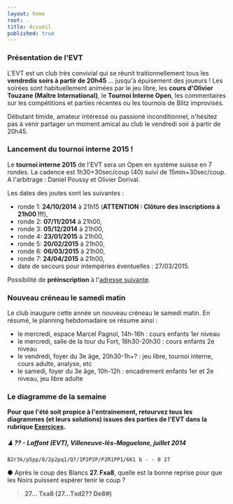```yaml
---
layout: home
root: .
title: Accueil
published: true
---
```


### Présentation de l'EVT ###

L'EVT est un club très convivial qui se réunit traitionnellement tous les **vendredis soirs à partir de 20h45** ... jusqu'à épuisement des joueurs ! Les soirées sont habituellement animées par le jeu libre, les **cours d'Olivier Touzane (Maître International)**, le **Tournoi Interne Open**, les commentaires sur les compétitions et parties récentes ou les tournois de Blitz improvisés.

Débutant timide, amateur intéressé ou passioné inconditionnel, n'hésitez pas à venir partager un moment amical au club le vendredi soir à partir de 20h45.

### Lancement du tournoi interne 2015 !

Le **tournoi interne 2015** de l'EVT sera un Open en système suisse en 7 rondes. La cadence est 1h30+30sec/coup (40) suivi de 15min+30sec/coup. A l'arbitrage : Daniel Poussy et Olivier Dorival.

Les dates des joutes sont les suivantes :

- ronde 1: **24/10/2014** à 21h15 (**ATTENTION : Clôture des inscriptions à 21h00 !!!**),
- ronde 2: **07/11/2014** à 21h00,
- ronde 3: **05/12/2014** à 21h00,
- ronde 4: **23/01/2015** à 21h00,
- ronde 5: **20/02/2015** à 21h00,
- ronde 6: **06/03/2015** à 21h00,
- ronde 7: **24/04/2015** à 21h00,
- date de secours pour intempéries éventuelles : 27/03/2015.

Possibilité de **préinscription** à l'[adresse suivante](mailto:echecsvilleneuve@gmail.com).

### Nouveau créneau le samedi matin ###

Le club inaugure cette année un nouveau créneau le samedi matin. En résumé, le planning hebdomadaire se résume ainsi :

- le mercredi, espace Marcel Pagnol, 14h-16h : cours enfants 1er niveau
- le mercredi, salle de la tour du Fort, 18h30-20h30 : cours enfants 2e niveau
- le vendredi, foyer du 3e âge, 20h30-1h+? : jeu libre, tournoi interne, cours adulte, analyse, etc
- le samedi, foyer du 3e âge, 10h-12h : encadrement enfants 1er et 2e niveau, jeu libre adulte

### Le diagramme de la semaine ###

**Pour que l'été soit propice à l'entrainement, retourvez tous les diagrammes (et leurs solutions) issues des parties de l'EVT dans la rubrique [Exercices](http://echiquier-villeneuve-tolosane.github.io/exercices.html "Exercices").**


##### &#9823; **?? - Laffont (EVT)**, *Villeneuve-lès-Maguelone, juillet 2014* 

`B2r3k/p5pp/8/2p2pq1/Q7/1P2P2P/P2R1PP1/6K1 b - - 0 27`

&#9679; Après le coup des Blancs **27. Fxa8**, quelle est la bonne reprise pour que les Noirs puissent espérer tenir le coup ?

> **27... Txa8 (27...Txd2?? De8#)**